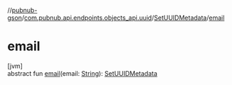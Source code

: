 //[pubnub-gson](../../../index.md)/[com.pubnub.api.endpoints.objects_api.uuid](../index.md)/[SetUUIDMetadata](index.md)/[email](email.md)

# email

[jvm]\
abstract fun [email](email.md)(email: [String](https://docs.oracle.com/javase/8/docs/api/java/lang/String.html)): [SetUUIDMetadata](index.md)
